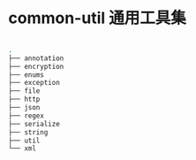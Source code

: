 # common-util 通用工具集

```bash

.
├── annotation 
├── encryption
├── enums
├── exception
├── file
├── http
├── json
├── regex
├── serialize
├── string
├── util
└── xml

```